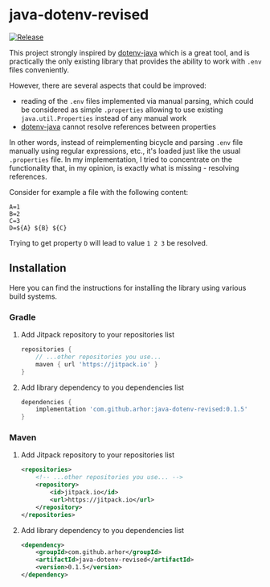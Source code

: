 # java-dotenv-revised

[![Release](https://jitpack.io/v/arhor/java-dotenv-revised.svg)](https://jitpack.io/#arhor/java-dotenv-revised)

This project strongly inspired by [dotenv-java][1] which is a great tool, and is practically the only existing library
that provides the ability to work with `.env` files conveniently.

However, there are several aspects that could be improved:

- reading of the `.env` files implemented via manual parsing, which could be considered as simple `.properties` allowing
  to use existing `java.util.Properties` instead of any manual work
- [dotenv-java][1] cannot resolve references between properties

In other words, instead of reimplementing bicycle and parsing `.env` file manually using regular expressions, etc., it's
loaded just like the usual `.properties` file. In my implementation, I tried to concentrate on the functionality that,
in my opinion, is exactly what is missing - resolving references.

Consider for example a file with the following content:

```properties
A=1
B=2
C=3
D=${A} ${B} ${C}
```

Trying to get property `D` will lead to value `1 2 3` be resolved.

## Installation

Here you can find the instructions for installing the library using various build systems.

### Gradle

1. Add Jitpack repository to your repositories list
    ```groovy
    repositories {
        // ...other repositories you use...
        maven { url 'https://jitpack.io' }
    }
    ```

2. Add library dependency to you dependencies list
    ```groovy
    dependencies {
        implementation 'com.github.arhor:java-dotenv-revised:0.1.5'
    }
    ```

### Maven

1. Add Jitpack repository to your repositories list
    ```xml
    <repositories>
        <!-- ...other repositories you use... -->
        <repository>
            <id>jitpack.io</id>
            <url>https://jitpack.io</url>
        </repository>
    </repositories>
    ```

2. Add library dependency to you dependencies list
    ```xml
    <dependency>
        <groupId>com.github.arhor</groupId>
        <artifactId>java-dotenv-revised</artifactId>
        <version>0.1.5</version>
    </dependency>
    ```

[1]: https://github.com/cdimascio/dotenv-java
